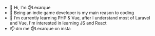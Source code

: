 - 👋 Hi, I’m @Lexarque
- 👀 Being an indie game developer is my main reason to coding
- 🌱 I’m currently learning PHP & Vue, after I understand most of Laravel and Vue, I'm interested in learning JS and React
- 📫 dm me @Lexarque on insta


